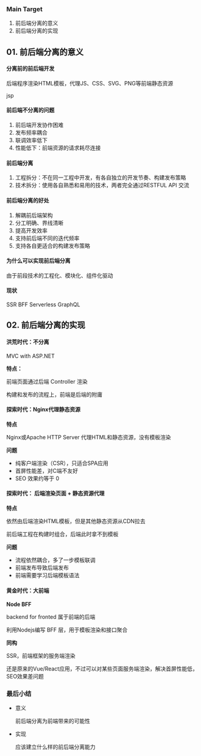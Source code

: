 ### Main Target

1. 前后端分离的意义
2. 前后端分离的实现



## 01. 前后端分离的意义

#### 分离前的前后端开发

后端程序渲染HTML模板，代理JS、CSS、SVG、PNG等前端静态资源

jsp



#### 前后端不分离的问题

1. 前后端开发协作困难
2. 发布频率耦合
3. 联调效率低下
4. 性能低下：前端资源的请求耗尽连接



#### 前后端分离

1. 工程拆分：不在同一工程中开发，有各自独立的开发节奏、构建发布策略
2. 技术拆分：使用各自熟悉和易用的技术，两者完全通过RESTFUL API 交流



#### 前后端分离的好处

1. 解耦前后端架构
2. 分工明确、界线清晰
3. 提高开发效率
4. 支持前后端不同的迭代频率
5. 支持各自更适合的构建发布策略

#### 为什么可以实现前后端分离

由于前段技术的工程化、模块化、组件化驱动

#### 现状

SSR BFF  Serverless  GraphQL



## 02. 前后端分离的实现

#### 洪荒时代：不分离

MVC with ASP.NET

**特点：**

前端页面通过后端 Controller 渲染

构建和发布的流程上，前端是后端的附庸



#### 探索时代：Nginx代理静态资源

**特点**

Nginx或Apache HTTP Server 代理HTML和静态资源，没有模板渲染

**问题**

+ 纯客户端渲染（CSR），只适合SPA应用
+ 首屏性能差，对C端不友好
+ SEO  效果约等于 0 



#### 探索时代： 后端渲染页面 + 静态资源代理

**特点**

依然由后端渲染HTML模板，但是其他静态资源从CDN拉去

前后端工程在构建时组合，后端此时拿不到模板



**问题** 

+ 流程依然耦合，多了一步模板联调
+ 前端发布导致后端发布
+ 前端需要学习后端模板语法





#### 黄金时代：大前端

**Node BFF**

backend for fronted 属于前端的后端

利用Nodejs编写 BFF 层，用于模板渲染和接口聚合

**同构**

SSR，前端框架的服务端渲染

还是原来的Vue/React应用，不过可以对某些页面服务端渲染，解决首屏性能低，SEO效果差问题





### 最后小结

+ 意义

  前后端分离为前端带来的可能性

+ 实现

  应该建立什么样的前后端分离能力

  

